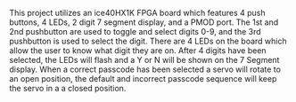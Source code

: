 This project utilizes an ice40HX1K FPGA board which features 4 push buttons, 4 LEDs, 2 digit 7 segment display, and a PMOD port. The 1st and 2nd pushbutton are used to toggle and select digits 0-9, and the 3rd pushbutton is used to select the digit. There are 4 LEDs on the board which allow the user to know what digit they are on. After 4 digits have been selected, the LEDs will flash and a Y or N will be shown on the 7 Segment display. When a correct passcode has been selected a servo will rotate to an open position, the default and incorrect passcode sequence will keep the servo in a a closed position.
